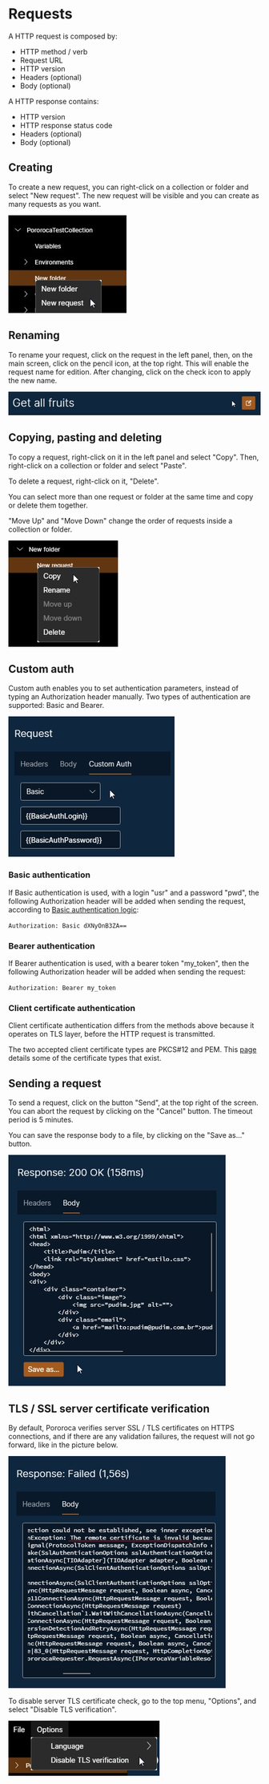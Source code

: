 # Requests

A HTTP request is composed by:
* HTTP method / verb
* Request URL
* HTTP version
* Headers (optional)
* Body (optional)
  
A HTTP response contains:
* HTTP version
* HTTP response status code
* Headers (optional)
* Body (optional)

## Creating

To create a new request, you can right-click on a collection or folder and select "New request". The new request will be visible and you can create as many requests as you want.

![NewRequest](./imgs/new_request.jpg)

## Renaming

To rename your request, click on the request in the left panel, then, on the main screen, click on the pencil icon, at the top right. This will enable the request name for edition. After changing, click on the check icon to apply the new name.

![RenameRequest](./imgs/rename_request.jpg)

## Copying, pasting and deleting

To copy a request, right-click on it in the left panel and select "Copy". Then, right-click on a collection or folder and select "Paste".

To delete a request, right-click on it, "Delete".

You can select more than one request or folder at the same time and copy or delete them together.

"Move Up" and "Move Down" change the order of requests inside a collection or folder. 

![RightClickRequest](./imgs/right_click_request.jpg)

## Custom auth

Custom auth enables you to set authentication parameters, instead of typing an Authorization header manually. Two types of authentication are supported: Basic and Bearer.

![RequestBasicAuthenticationExample](./imgs/request_basic_authentication_example.jpg)

### Basic authentication

If Basic authentication is used, with a login "usr" and a password "pwd", the following Authorization header will be added when sending the request, according to [Basic authentication logic](https://browse-tutorials.com/tools/basic-auth):

`Authorization: Basic dXNyOnB3ZA==`

### Bearer authentication

If Bearer authentication is used, with a bearer token "my_token", then the following Authorization header will be added when sending the request:

`Authorization: Bearer my_token`

### Client certificate authentication

Client certificate authentication differs from the methods above because it operates on TLS layer, before the HTTP request is transmitted.

The two accepted client certificate types are PKCS#12 and PEM. This [page](https://www.ryadel.com/en/ssl-certificates-standards-formats-extensions-cer-crt-key-pfx-pem-p7b-p7c-pfx-p12/?msclkid=ca7bc065ae0311ec98e66e2041811628) details some of the certificate types that exist.

## Sending a request

To send a request, click on the button "Send", at the top right of the screen. You can abort the request by clicking on the "Cancel" button. The timeout period is 5 minutes.

You can save the response body to a file, by clicking on the "Save as..." button.

![ResponseExample](./imgs/response_save_as_example.jpg)

## TLS / SSL server certificate verification

By default, Pororoca verifies server SSL / TLS certificates on HTTPS connections, and if there are any validation failures, the request will not go forward, like in the picture below.

![TLSCertificateValidationFailureExample](./imgs/tls_certificate_validation_failure_example.jpg)

To disable server TLS certificate check, go to the top menu, "Options", and select "Disable TLS verification".

![DisableTLSCertificateValidation](./imgs/disable_tls_certificate_check.jpg)